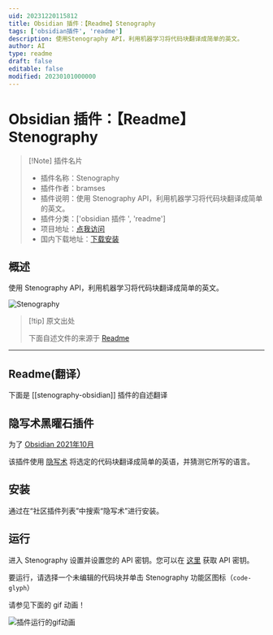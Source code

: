 ```yaml
---
uid: 20231220115812
title: Obsidian 插件：【Readme】Stenography
tags: ['obsidian插件', 'readme']
description: 使用Stenography API，利用机器学习将代码块翻译成简单的英文。
author: AI
type: readme
draft: false
editable: false
modified: 20230101000000
---
```


# Obsidian 插件：【Readme】Stenography

> [!Note] 插件名片
> - 插件名称：Stenography
> - 插件作者：bramses
> - 插件说明：使用 Stenography API，利用机器学习将代码块翻译成简单的英文。
> - 插件分类：['obsidian 插件 ', 'readme']
> - 项目地址：[点我访问](https://github.com/bramses/stenography-obsidian)
> - 国内下载地址：[下载安装](https://pkmer.cn/products/plugin/pluginMarket/?stenography-obsidian)

## 概述

使用 Stenography API，利用机器学习将代码块翻译成简单的英文。

![Stenography](https://cdn.pkmer.cn/covers/stenography-obsidian_new.gif)

> [!tip] 原文出处
>
>下面自述文件的来源于 [Readme](https://ghproxy.net/https://raw.githubusercontent.com/bramses/stenography-obsidian/master/README.md)

---

## Readme(翻译）

下面是 [[stenography-obsidian]] 插件的自述翻译

## 隐写术黑曜石插件

为了 [Obsidian 2021年10月](https://publish.obsidian.md/hub/11+-+Events/Obsidian+October+2021)

该插件使用 [隐写术](https://stenography.dev/) 将选定的代码块翻译成简单的英语，并猜测它所写的语言。

## 安装

通过在“社区插件列表”中搜索“隐写术”进行安装。

## 运行

进入 Stenography 设置并设置您的 API 密钥。您可以在 [这里](https://stenography.dev/dashboard) 获取 API 密钥。

要运行，请选择一个未编辑的代码块并单击 Stenography 功能区图标（`code-glyph`）

请参见下面的 gif 动画！

![插件运行的gif动画](https://cdn.pkmer.cn/covers/stenography-obsidian_2_0.gif)
